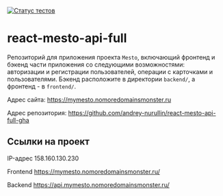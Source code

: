[![Статус тестов](../../actions/workflows/tests.yml/badge.svg)](../../actions/workflows/tests.yml)

# react-mesto-api-full
Репозиторий для приложения проекта `Mesto`, включающий фронтенд и бэкенд части приложения со следующими возможностями: авторизации и регистрации пользователей, операции с карточками и пользователями. Бэкенд расположите в директории `backend/`, а фронтенд - в `frontend/`.

Адрес сайта: https://mymesto.nomoredomainsmonster.ru

Адрес репозитория: https://github.com/andrey-nurullin/react-mesto-api-full-gha

## Ссылки на проект

IP-адрес 158.160.130.230

Frontend https://mymesto.nomoredomainsmonster.ru/

Backend https://api.mymesto.nomoredomainsmonster.ru/
